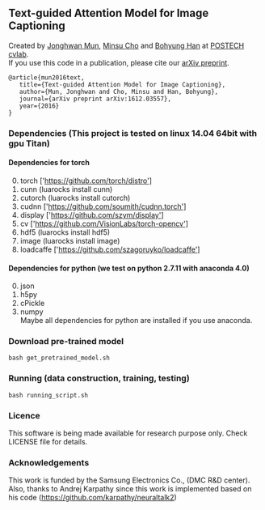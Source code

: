 ## Text-guided Attention Model for Image Captioning

Created by [Jonghwan Mun](http://cvlab.postech.ac.kr/~jonghwan/), [Minsu Cho](https://cvlab.postech.ac.kr/~mcho/) and [Bohyung Han](http://cvlab.postech.ac.kr/~bhhan/) at [POSTECH cvlab](http://cvlab.postech.ac.kr/lab/). <br />
If you use this code in a publication, please cite our [arXiv preprint](https://arxiv.org/abs/1612.03557).

    @article{mun2016text,
       title={Text-guided Attention Model for Image Captioning},
       author={Mun, Jonghwan and Cho, Minsu and Han, Bohyung},
       journal={arXiv preprint arXiv:1612.03557},
       year={2016}
    }

### Dependencies (This project is tested on linux 14.04 64bit with gpu Titan)
#### Dependencies for torch
  0. torch ['https://github.com/torch/distro']
  0. cunn (luarocks install cunn)
  0. cutorch (luarocks install cutorch)
  0. cudnn ['https://github.com/soumith/cudnn.torch']
  0. display ['https://github.com/szym/display']
  0. cv ['https://github.com/VisionLabs/torch-opencv']
  0. hdf5 (luarocks install hdf5)
  0. image (luarocks install image)
  0. loadcaffe ['https://github.com/szagoruyko/loadcaffe']

#### Dependencies for python (we test on python 2.7.11 with anaconda 4.0)
  0. json
  0. h5py
  0. cPickle
  0. numpy
  <br /> Maybe all dependencies for python are installed if you use anaconda.

### Download pre-trained model

  ```
  bash get_pretrained_model.sh
  ```

### Running (data construction, training, testing)

  ```
  bash running_script.sh
  ```

### Licence

This software is being made available for research purpose only.
Check LICENSE file for details.

### Acknowledgements

This work is funded by the Samsung Electronics Co., (DMC R&D center). <br />
Also, thanks to Andrej Karpathy since this work is implemented based on his code (https://github.com/karpathy/neuraltalk2)


